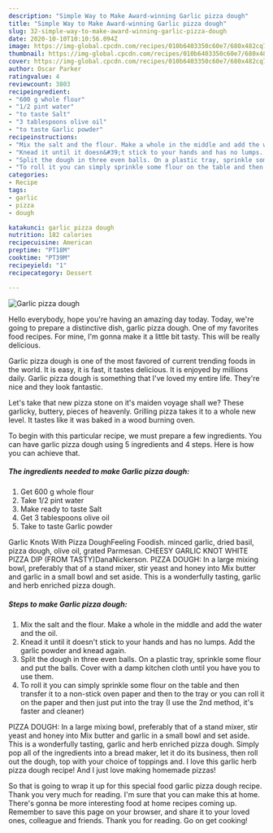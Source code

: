 ```yaml
---
description: "Simple Way to Make Award-winning Garlic pizza dough"
title: "Simple Way to Make Award-winning Garlic pizza dough"
slug: 32-simple-way-to-make-award-winning-garlic-pizza-dough
date: 2020-10-10T10:10:56.094Z
image: https://img-global.cpcdn.com/recipes/010b6403350c60e7/680x482cq70/garlic-pizza-dough-recipe-main-photo.jpg
thumbnail: https://img-global.cpcdn.com/recipes/010b6403350c60e7/680x482cq70/garlic-pizza-dough-recipe-main-photo.jpg
cover: https://img-global.cpcdn.com/recipes/010b6403350c60e7/680x482cq70/garlic-pizza-dough-recipe-main-photo.jpg
author: Oscar Parker
ratingvalue: 4
reviewcount: 3803
recipeingredient:
- "600 g whole flour"
- "1/2 pint water"
- "to taste Salt"
- "3 tablespoons olive oil"
- "to taste Garlic powder"
recipeinstructions:
- "Mix the salt and the flour. Make a whole in the middle and add the water and the oil."
- "Knead it until it doesn&#39;t stick to your hands and has no lumps. Add the garlic powder and knead again."
- "Split the dough in three even balls. On a plastic tray, sprinkle some flour and put the balls. Cover with a damp kitchen cloth until you have you to use them."
- "To roll it you can simply sprinkle some flour on the table and then transfer it to a non-stick oven paper and then to the tray or you can roll it on the paper and then just put into the tray (I use the 2nd method, it&#39;s faster and cleaner)"
categories:
- Recipe
tags:
- garlic
- pizza
- dough

katakunci: garlic pizza dough 
nutrition: 182 calories
recipecuisine: American
preptime: "PT18M"
cooktime: "PT39M"
recipeyield: "1"
recipecategory: Dessert

---
```



![Garlic pizza dough](https://img-global.cpcdn.com/recipes/010b6403350c60e7/680x482cq70/garlic-pizza-dough-recipe-main-photo.jpg)

Hello everybody, hope you're having an amazing day today. Today, we're going to prepare a distinctive dish, garlic pizza dough. One of my favorites food recipes. For mine, I'm gonna make it a little bit tasty. This will be really delicious.

Garlic pizza dough is one of the most favored of current trending foods in the world. It is easy, it is fast, it tastes delicious. It is enjoyed by millions daily. Garlic pizza dough is something that I've loved my entire life. They're nice and they look fantastic.

Let&#39;s take that new pizza stone on it&#39;s maiden voyage shall we? These garlicky, buttery, pieces of heavenly. Grilling pizza takes it to a whole new level. It tastes like it was baked in a wood burning oven.


To begin with this particular recipe, we must prepare a few ingredients. You can have garlic pizza dough using 5 ingredients and 4 steps. Here is how you can achieve that.

<!--inarticleads1-->

##### The ingredients needed to make Garlic pizza dough:

1. Get 600 g whole flour
1. Take 1/2 pint water
1. Make ready to taste Salt
1. Get 3 tablespoons olive oil
1. Take to taste Garlic powder


Garlic Knots With Pizza DoughFeeling Foodish. minced garlic, dried basil, pizza dough, olive oil, grated Parmesan. CHEESY GARLIC KNOT WHITE PIZZA DIP (FROM TASTY)DanaNickerson. PIZZA DOUGH: In a large mixing bowl, preferably that of a stand mixer, stir yeast and honey into Mix butter and garlic in a small bowl and set aside. This is a wonderfully tasting, garlic and herb enriched pizza dough. 

<!--inarticleads2-->

##### Steps to make Garlic pizza dough:

1. Mix the salt and the flour. Make a whole in the middle and add the water and the oil.
1. Knead it until it doesn&#39;t stick to your hands and has no lumps. Add the garlic powder and knead again.
1. Split the dough in three even balls. On a plastic tray, sprinkle some flour and put the balls. Cover with a damp kitchen cloth until you have you to use them.
1. To roll it you can simply sprinkle some flour on the table and then transfer it to a non-stick oven paper and then to the tray or you can roll it on the paper and then just put into the tray (I use the 2nd method, it&#39;s faster and cleaner)


PIZZA DOUGH: In a large mixing bowl, preferably that of a stand mixer, stir yeast and honey into Mix butter and garlic in a small bowl and set aside. This is a wonderfully tasting, garlic and herb enriched pizza dough. Simply pop all of the ingredients into a bread maker, let it do its business, then roll out the dough, top with your choice of toppings and. I love this garlic herb pizza dough recipe! And I just love making homemade pizzas! 

So that is going to wrap it up for this special food garlic pizza dough recipe. Thank you very much for reading. I'm sure that you can make this at home. There's gonna be more interesting food at home recipes coming up. Remember to save this page on your browser, and share it to your loved ones, colleague and friends. Thank you for reading. Go on get cooking!
